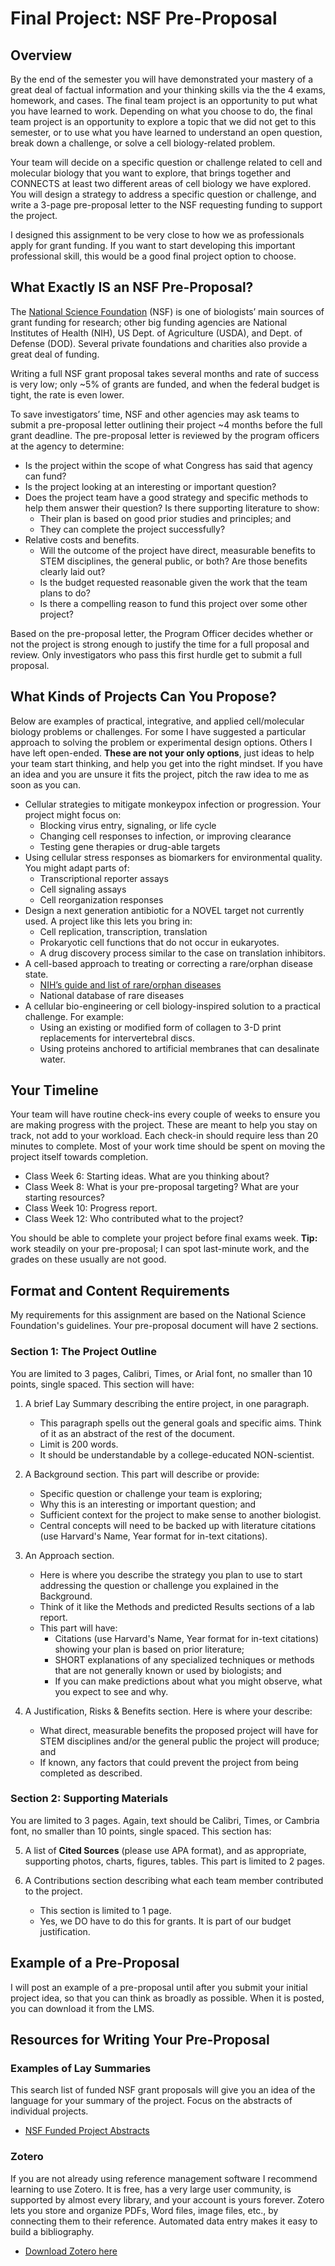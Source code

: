 # Final Project: NSF Pre-Proposal

## Overview

By the end of the semester you will have demonstrated your mastery of a great deal of factual information and your thinking skills via the the 4 exams, homework, and cases. The final team project is an opportunity to put what you have learned to work. Depending on what you choose to do, the final team project is an opportunity to explore a topic that we did not get to this semester, or to use what you have learned to understand an open question, break down a challenge, or solve a cell biology-related problem.

Your team will decide on a specific question or challenge related to cell and molecular biology that you want to explore, that brings together and CONNECTS at least two different areas of cell biology we have explored. You will design a strategy to address a specific question or challenge, and write a 3-page pre-proposal letter to the NSF requesting funding to support the project.

I designed this assignment to be very close to how we as professionals apply for grant funding. If you want to start developing this important professional skill, this would be a good final project option to choose.


## What Exactly IS an NSF Pre-Proposal?

The [National Science Foundation](https://www.nsf.gov/) (NSF) is one of biologists’ main sources of grant funding for research; other big funding agencies are National Institutes of Health (NIH), US Dept. of Agriculture (USDA), and Dept. of Defense (DOD). Several private foundations and charities also provide a great deal of funding.

Writing a full NSF grant proposal takes several months and rate of success is very low; only ~5% of grants are funded, and when the federal budget is tight, the rate is even lower.

To save investigators’ time, NSF and other agencies may ask teams to submit a pre-proposal letter outlining their project ~4 months before the full grant deadline. The pre-proposal letter is reviewed by the program officers at the agency to determine:

* Is the project within the scope of what Congress has said that agency can fund?
* Is the project looking at an interesting or important question?
* Does the project team have a good strategy and specific methods to help them answer their question? Is there supporting literature to show:
    + Their plan is based on good prior studies and principles; and
    + They can complete the project successfully?
* Relative costs and benefits.
    + Will the outcome of the project have direct, measurable benefits to STEM disciplines, the general public, or both? Are those benefits clearly laid out?
    + Is the budget requested reasonable given the work that the team plans to do?
    + Is there a compelling reason to fund this project over some other project?

Based on the pre-proposal letter, the Program Officer decides whether or not the project is strong enough to justify the time for a full proposal and review. Only investigators who pass this first hurdle get to submit a full proposal.


## What Kinds of Projects Can You Propose?

Below are examples of practical, integrative, and applied cell/molecular biology problems or challenges. For some I have suggested a particular approach to solving the problem or experimental design options. Others I have left open-ended. __These are not your only options__, just ideas to help your team start thinking, and help you get into the right mindset. If you have an idea and you are unsure it fits the project, pitch the raw idea to me as soon as you can.

* Cellular strategies to mitigate monkeypox infection or progression. Your project might focus on:
    + Blocking virus entry, signaling, or life cycle
    + Changing cell responses to infection, or improving clearance
    + Testing gene therapies or drug-able targets
* Using cellular stress responses as biomarkers for environmental quality. You might adapt parts of:
    + Transcriptional reporter assays
    + Cell signaling assays
    + Cell reorganization responses
* Design a next generation antibiotic for a NOVEL target not currently used. A project like this lets you bring in:
    + Cell replication, transcription, translation
    + Prokaryotic cell functions that do not occur in eukaryotes.
    + A drug discovery process similar to the case on translation inhibitors.
* A cell-based approach to treating or correcting a rare/orphan disease state.
    + [NIH’s guide and list of rare/orphan diseases]() 
    + National database of rare diseases
* A cellular bio-engineering or cell biology-inspired solution to a practical challenge. For example:
    + Using an existing or modified form of collagen to 3-D print replacements for intervertebral discs.
    + Using proteins anchored to artificial membranes that can desalinate water. 


## Your Timeline

Your team will have routine check-ins every couple of weeks to ensure you are making progress with the project. These are meant to help you stay on track, not add to your workload. Each check-in should require less than 20 minutes to complete. Most of your work time should be spent on moving the project itself towards completion.

* Class Week 6: Starting ideas. What are you thinking about?
* Class Week 8: What is your pre-proposal targeting? What are your starting resources?
* Class Week 10: Progress report.
* Class Week 12: Who contributed what to the project?

You should be able to complete your project before final exams week. __Tip:__ work steadily on your pre-proposal; I can spot last-minute work, and the grades on these usually are not good.


## Format and Content Requirements

My requirements for this assignment are based on the National Science Foundation's guidelines. Your pre-proposal document will have 2 sections.

### Section 1: The Project Outline

You are limited to 3 pages, Calibri, Times, or Arial font, no smaller than 10 points, single spaced. This section will have:

1. A brief Lay Summary describing the entire project, in one paragraph. 
    + This paragraph spells out the general goals and specific aims. Think of it as an abstract of the rest of the document. 
    + Limit is 200 words. 
    + It should be understandable by a college-educated NON-scientist.

2. A Background section. This part will describe or provide:
    + Specific question or challenge your team is exploring;
    + Why this is an interesting or important question; and
    + Sufficient context for the project to make sense to another biologist.
    + Central concepts will need to be backed up with literature citations (use Harvard's Name, Year format for in-text citations).

3. An Approach section. 
    + Here is where you describe the strategy you plan to use to start addressing the question or challenge you explained in the Background. 
    + Think of it like the Methods and predicted Results sections of a lab report. 
    + This part will have:
        - Citations (use Harvard's Name, Year format for in-text citations) showing your plan is based on prior literature;
        - SHORT explanations of any specialized techniques or methods that are not generally known or used by biologists; and
        - If you can make predictions about what you might observe, what you expect to see and why.

4. A Justification, Risks & Benefits section. Here is where your describe:
    + What direct, measurable benefits the proposed project will have for STEM disciplines and/or the general public the project will produce; and
    + If known, any factors that could prevent the project from being completed as described.

### Section 2: Supporting Materials

You are limited to 3 pages. Again, text should be Calibri, Times, or Cambria font, no smaller than 10 points, single spaced. This section has:

5. A list of __Cited Sources__ (please use APA format), and as appropriate, supporting photos, charts, figures, tables. This part is limited to 2 pages.

6. A Contributions section describing what each team member contributed to the project. 
    + This section is limited to 1 page. 
    + Yes, we DO have to do this for grants. It is part of our budget justification.


## Example of a Pre-Proposal

I will post an example of a pre-proposal until after you submit your initial project idea, so that you can think as broadly as possible. When it is posted, you can download it from the LMS.


## Resources for Writing Your Pre-Proposal

### Examples of Lay Summaries

This search list of funded NSF grant proposals will give you an idea of the language for your summary of the project. Focus on the abstracts of individual projects.

* [NSF Funded Project Abstracts](https://www.nsf.gov/awardsearch/simpleSearchResult?queryText=biology&ActiveAwards=true)

### Zotero

If you are not already using reference management software I recommend learning to use Zotero. It is free, has a very large user community, is supported by almost every library, and your account is yours forever. Zotero lets you store and organize PDFs, Word files, image files, etc., by connecting them to their reference. Automated data entry makes it easy to build a bibliography.

* [Download Zotero here](https://www.zotero.org/download/)